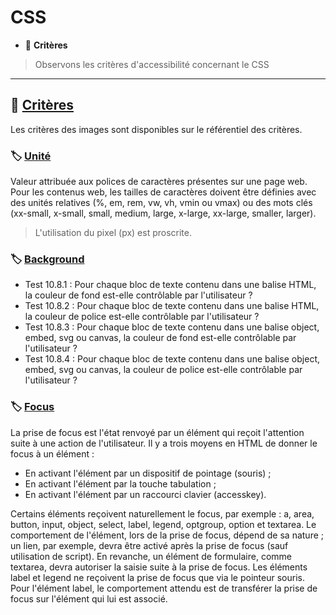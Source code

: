 # CSS

*  🔖 **Critères**

> Observons les critères d'accessibilité concernant le CSS

___

## 📑 [Critères](https://www.numerique.gouv.fr/publications/rgaa-accessibilite/methode/criteres/#topic)

Les critères des images sont disponibles sur le référentiel des critères.

### 🏷️ **[Unité](https://references.modernisation.gouv.fr/rgaa-accessibilite/glossaire.html#taille-des-caractres)**

Valeur attribuée aux polices de caractères présentes sur une page web. Pour les contenus web, les tailles de caractères doivent être définies avec des unités relatives (%, em, rem, vw, vh, vmin ou vmax) ou des mots clés (xx-small, x-small, small, medium, large, x-large, xx-large, smaller, larger).

> L'utilisation du pixel (px) est proscrite.

### 🏷️ **[Background](https://www.w3.org/Translations/WCAG20-fr/#visual-audio-contrast-visual-presentation)**

* Test 10.8.1 : Pour chaque bloc de texte contenu dans une balise HTML, la couleur de fond est-elle contrôlable par l'utilisateur ?
* Test 10.8.2 : Pour chaque bloc de texte contenu dans une balise HTML, la couleur de police est-elle contrôlable par l'utilisateur ?
* Test 10.8.3 : Pour chaque bloc de texte contenu dans une balise object, embed, svg ou canvas, la couleur de fond est-elle contrôlable par l'utilisateur ?
* Test 10.8.4 : Pour chaque bloc de texte contenu dans une balise object, embed, svg ou canvas, la couleur de police est-elle contrôlable par l'utilisateur ?

### 🏷️ **[Focus](https://references.modernisation.gouv.fr/rgaa-accessibilite/glossaire.html#prise-de-focus)**

La prise de focus est l'état renvoyé par un élément qui reçoit l'attention suite à une action de l'utilisateur. Il y a trois moyens en HTML de donner le focus à un élément :

* En activant l'élément par un dispositif de pointage (souris) ;
* En activant l'élément par la touche tabulation ;
* En activant l'élément par un raccourci clavier (accesskey).

Certains éléments reçoivent naturellement le focus, par exemple : a, area, button, input, object, select, label, legend, optgroup, option et textarea. Le comportement de l'élément, lors de la prise de focus, dépend de sa nature ; un lien, par exemple, devra être activé après la prise de focus (sauf utilisation de script). En revanche, un élément de formulaire, comme textarea, devra autoriser la saisie suite à la prise de focus. Les éléments label et legend ne reçoivent la prise de focus que via le pointeur souris. Pour l'élément label, le comportement attendu est de transférer la prise de focus sur l'élément qui lui est associé.